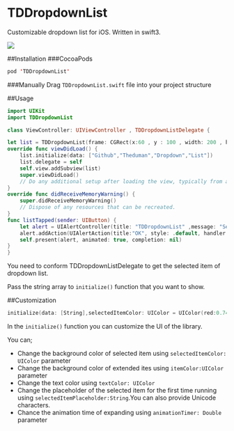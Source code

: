 # TDDropdownList
Customizable dropdown list for iOS. Written in swift3.

![](http://i.giphy.com/26gsqIELUNnWtS47u.gif)

##Installation
###CocoaPods
```swift
pod 'TDDropdownList'
```
###Manually
Drag `TDDropdownList.swift` file into your project structure

##Usage
```swift
import UIKit
import TDDropdownList

class ViewController: UIViewController , TDDropdownListDelegate {

let list = TDDropdownList(frame: CGRect(x:60 , y : 100 , width: 200 , height: 50))
override func viewDidLoad() {
    list.initialize(data: ["Github","Theduman","Dropdown","List"])
    list.delegate = self
    self.view.addSubview(list)
    super.viewDidLoad()
    // Do any additional setup after loading the view, typically from a nib.
}
override func didReceiveMemoryWarning() {
    super.didReceiveMemoryWarning()
    // Dispose of any resources that can be recreated.
}
func listTapped(sender: UIButton) {
    let alert = UIAlertController(title: "TDDropdownList" ,message: "Selected item: \(sender.currentTitle!)", preferredStyle:.alert)
    alert.addAction(UIAlertAction(title:"OK", style: .default, handler:nil))
    self.present(alert, animated: true, completion: nil)
}
}
```    

You need to conform TDDropdownListDelegate to get the selected item of dropdown list.

Pass the string array to `initialize()` function that you want to show.

##Customization
```swift
initialize(data: [String],selectedItemColor: UIColor = UIColor(red:0.74, green:0.03, blue:0.11, alpha:1.00),itemColor:UIColor = UIColor(red:0.03, green:0.30, blue:0.53, alpha:1.00),textColor: UIColor = .white,selectedItemPlaceholder:String = "\u{02304}" , animationTimer: Double = 0.5)
```
In the `initialize()` function you can customize the UI of the library.

You can;

 * Change the background color of selected item using `selectedItemColor: UIColor` parameter
 * Change the background color of extended ites using `itemColor:UIColor` parameter
 * Change the text color using `textColor: UIColor`
 * Change the placeholder of the selected item for the first time running using `selectedItemPlaceholder:String`.You can also provide Unicode characters.
 * Chance the animation time of expanding using `animationTimer: Double` parameter
